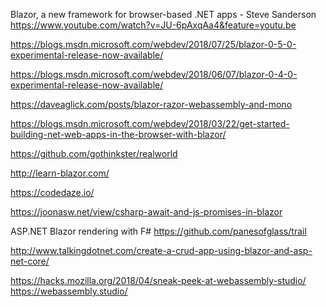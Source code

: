 

Blazor, a new framework for browser-based .NET apps - Steve Sanderson
https://www.youtube.com/watch?v=JU-6pAxqAa4&feature=youtu.be

https://blogs.msdn.microsoft.com/webdev/2018/07/25/blazor-0-5-0-experimental-release-now-available/


https://blogs.msdn.microsoft.com/webdev/2018/06/07/blazor-0-4-0-experimental-release-now-available/

https://daveaglick.com/posts/blazor-razor-webassembly-and-mono

https://blogs.msdn.microsoft.com/webdev/2018/03/22/get-started-building-net-web-apps-in-the-browser-with-blazor/

https://github.com/gothinkster/realworld

http://learn-blazor.com/

https://codedaze.io/

https://joonasw.net/view/csharp-await-and-js-promises-in-blazor

ASP.NET Blazor rendering with F#
https://github.com/panesofglass/trail

http://www.talkingdotnet.com/create-a-crud-app-using-blazor-and-asp-net-core/


https://hacks.mozilla.org/2018/04/sneak-peek-at-webassembly-studio/
https://webassembly.studio/

